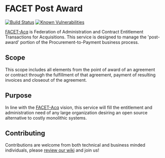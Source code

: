 # FACET Post Award

[![Build Status](https://travis-ci.org/facet-acq/post-award.svg?branch=develop)](https://travis-ci.org/facet-acq/post-award)
[![Known Vulnerabilities](https://snyk.io/test/github/facet-acq/post-award/badge.svg)](https://snyk.io/test/github/facet-acq/post-award)

[FACET-Acq](https://github.com/facet-acq/) is Federation of Administration and Contract Entitlement Transactions for Acquisitions. This service is designed to manage the 'post-award' portion of the Procurement-to-Payment business process.

## Scope

This scope includes all elements from the point of award of an agreement or contract through the fulfillment of that agreement, payment of resulting invoices and closeout of the agreement.

## Purpose

In line with the [FACET-Acq](https://github.com/facet-acq/) vision, this service will fill the entitlement and administration need of any large organization desiring an open source alternative to costly monolithic systems.

## Contributing

Contributions are welcome from both technical and business minded individuals, please [review our wiki](https://github.com/facet-acq/post-award/wiki#contributing) and join us!
